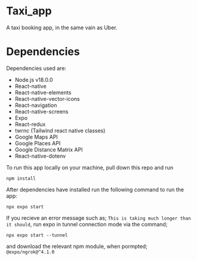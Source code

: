 # Taxi_app

A taxi booking app, in the same vain as Uber.

# Dependencies

Dependencies used are:

- Node.js v18.0.0
- React-native
- React-native-elements
- React-native-vector-icons
- React-navigation
- React-native-screens
- Expo
- React-redux
- twrnc (Tailwind react native classes)
- Google Maps API
- Google Places API
- Google Distance Matrix API
- React-native-dotenv

To run this app locally on your machine, pull down this repo and run

```
npm install
```

After dependencies have installed run the following command to run the app:

```
npx expo start
```

If you recieve an error message such as; `This is taking much longer than it should`, run expo in tunnel connection mode via the command;

```
npx expo start --tunnel
```

and download the relevant npm module, when pormpted; `@expo/ngrok@^4.1.0`
